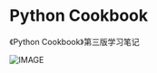 # Python Cookbook

《Python Cookbook》第三版学习笔记

![IMAGE](https://img9.doubanio.com/view/subject/l/public/s4594606.jpg)
